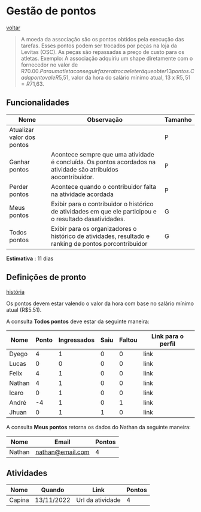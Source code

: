 # Gestão de pontos

[voltar](../README.md)

> A moeda da associação são os pontos obtidos pela execução das tarefas. Esses pontos podem ser trocados por peças na loja da Levitas (OSC). As peças são repassadas a preço de custo para os atletas. Exemplo: A associação adquiriu um shape diretamente com o fornecedor no valor de R$70.00. Para um atleta conseguir fazer a troca ele terá que obter 13 pontos. Cada ponto vale R$5,51, valor da hora do salário mínimo atual, 13 x R$5,51 = R$71,63.

## Funcionalidades

| Nome | Observação | Tamanho
| --- | --- | ---
| Atualizar valor dos pontos | | P
| Ganhar pontos |Acontece sempre que uma atividade é concluída. Os pontos acordados na atividade são atribuídos aocontribuidor. | P
| Perder pontos | Acontece quando o contribuidor falta na atividade acordada | P
| Meus pontos | Exibir para o contribuidor o histórico de atividades em que ele participou e o resultado dasatividades. | G
| Todos pontos | Exibir para os organizadores o histórico de atividades, resultado e ranking de pontos porcontribuidor | G

**Estimativa** : 11 dias

## Definições de pronto

[história](../historia/capina.md#gestão-de-pontos)

Os pontos devem estar valendo o valor da hora com base no salário mínimo atual (R$5.51).

A consulta **Todos pontos** deve estar da seguinte maneira:

| Nome | Ponto | Ingressados | Saiu | Faltou | Link para o perfil
| ---  | --- | --- | --- | --- | ---
| Dyego | 4 | 1 | 0 | 0 | link
| Lucas | 0 | 0 | 0 | 0 | link
| Felix | 4 | 1 | 0 | 0 | link
| Nathan | 4 | 1 | 0 | 0 | link
| Icaro | 0 | 1 | 0 | 0 | link
| André | -4 | 1 | 0 | 1 | link
| Jhuan | 0 | 1 | 1 |0 | link

A consulta **Meus pontos** retorna os dados do Nathan da seguinte maneira:

|Nome | Email | Pontos
|---  |--- | ---
|Nathan|nathan@email.com | 4

## Atividades

|Nome | Quando | Link | Pontos
|---  |---     |---   |---
|Capina | 13/11/2022 | Url da atividade | 4
